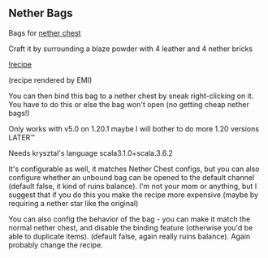 ## Nether Bags

Bags for [nether chest](https://modrinth.com/mod/nether-chest)

Craft it by surrounding a blaze powder with 4 leather and 4 nether bricks

[!recipe](media/crafting_recipe.png)

(recipe rendered by EMI)

You can then bind this bag to a nether chest by sneak right-clicking on it.
You have to do this or else the bag won't open (no getting cheap nether bags!)

Only works with v5.0 on 1.20.1 maybe I will bother to do more 1.20 versions LATER:tm:

Needs krysztal's language scala3.1.0+scala.3.6.2

It's configurable as well, it matches Nether Chest configs, but you can also configure whether
an unbound bag can be opened to the default channel (default false, it kind of ruins balance).
I'm not your mom or anything, but I suggest that if you do this you make the recipe more expensive
(maybe by requiring a nether star like the original)

You can also config the behavior of the bag - you can make it match the normal nether chest,
and disable the binding feature (otherwise you'd be able to duplicate items).
(default false, again really ruins balance). Again probably change the recipe.
